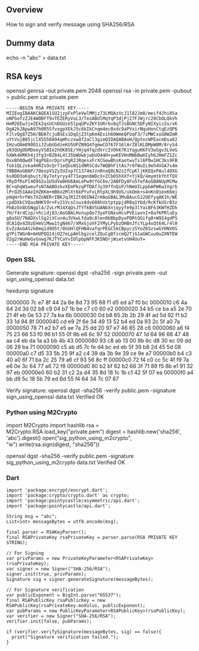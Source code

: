 ## Overview
How to sign and verify message using SHA256/RSA

## Dummy data
echo -n "abc" > data.txt

## RSA keys
openssl genrsa -out private.pem 2048
openssl rsa -in private.pem -pubout >  public.pem
cat private.pem
```
-----BEGIN RSA PRIVATE KEY-----
MIIEogIBAAKCAQEA1SU2jzpFxPleVwlMMjz73LMQAzVcJ1l82Jm8/meif4Jhi8Sa
oNPGofzZJE4WOBFf9vTEZERyVuL3/TezABUlMqYqP3djPj27FJWjrc28CbOLQkVh
HeM2EEwJjeZEk2qsUCnDGUze5lpqUPvZKY1URrbv8qTJsBGNC5DFyNIXyiz2o/xK
OgA2kJApwA97h0R5SfvxgpXEkJ5c6kIkCnqm4ec0xdc9aPVxirNquHonCtqEzQP6
FJlvQg87Z5H/BDATcjuBSEs1DqGjZ3tpKm4Exih6OWmeQFUqF3/7zMWCxoG8WZmR
uYtVujB85jclX5550A94qHhczxw4f2aCl3gimQIDAQABAoH/QptecWPEacmDsa82
IHzuOAm890O1iJZubUGdzeKU5UPZN9Q4fgmwCO767F16lArZ8lKLDMpW8M/8ryS4
y03QUgObMDoeyVSBIe2hOK8SE/YHjq4fqzdVrcIVOkK7K1YqguKKFV3wSgv3LVeG
hXWk4HRKh4j3fg3+BZ84L4l35bWUwkjwbUO44H+ywKEVHnMWbBwHIyh6JHmFZ1Zc
OxxBh0QwdF74gP6EnrDprsPgR2JRqesxFrXCGewBhsKaotwvTsl6P0w1HC3ks9FB
fob1QLzvka4HRZsOcQr71eQGsNS1dNRSCdv7WQBhF1tAs7r6fWuIL9eh4VGA7s4m
7BBBAoGBAP/7OespVSZyIUZvp7C1374mJznRnaQ8LN2z2fCpKljKKEQxPAul4OXG
6s0DD3oKqbujt/8y7otyryy4T7IegmnbWDcX+ZCbOShXXf+YjkQ/4mymtkYhtTQV
YRyDfRsPI4O9G2u1U5dVw0HU6AmLePw9tYGC6e/2ABFDy8Fo5fefAoGBANUpMCMw
BC+qhqW1weufsN7AABOzkvXEmPkzqPTDAfJy39ffnQiP/hNmUILppbAPW6w1Vgrb
lPrQZh1AAeIHZKKm+mB6o2MlXt6kPYvFxLRtpXL9h9US/ukOmk+s4nKn01exK6mj
pHqHrhrFWs7XZoNERrIBKJqJRIZt0OIN4ZrHAoGBAL3MuBAucG12OEfyqAK1h/WE
cpdDXkCVQasNHK59r+Fv21VcsCnuz4dv608hUstptppjdR0q1Ybd/RcKfkUSrB3z
PkBzbV8USNgpl4/ZvLrMJ4XqQsJTYfkBVSUANbXnjqyyfe9p3lYaiBF63KWfHZDh
7H/f4rdCzp/+hcidj83/AoGBALHvnupQo73yeFGNxuHcvPVEiwvnI+8afKPRluEy
g8aSU/7NADXslSg2iVCun4u3VkwLfda0c8lm+0bBbpDyoPQRtQGifg8+W9I4gdPS
dCA1Qx4ZOzEHmViMww1tgN467/XMxGjoXF2YMyLPybzOHBnJfcYLp4xQt64Lr4l0
EvZzAoGASzkBmq1d9O5t/0GUHlQFHN4vafqrPEGC5kCBpyczSYoZ65zswGYHNV0S
gYPiTWGnN+6HUPQQ14jOZ7eLpAHlbgzcelZOuCgBfzcmQ2TjG1aGWCuuOuZXNTEW
V2g2rWuHeGvGnwg7KJTYCaYvIUlpbpNFF3K5NOrjWietvUH4UuY=
-----END RSA PRIVATE KEY-----
```

### Open SSL

Generate signature:
openssl dgst -sha256 -sign private.pem -out sign_using_openssl data.txt

hexdump signature

0000000 7c e7 8f 44 2a 6e 8d 73 95 68 f1 d5 ed a7 f0 bc
0000010 c6 4a 64 2d 3d 02 b8 c9 04 b7 1b be c7 c0 60 e2
0000020 34 b5 ce ba a5 2e 70 21 4f eb 0e 53 27 7a ba 6b
0000030 0d b8 65 2b 2b 29 4f ad 5d 92 f1 b2 33 1d 94 8f
0000040 cd e9 2f 6e 34 49 13 52 b4 ed 0a 93 2c 5f a0 7a
0000050 78 71 e2 b7 e5 ae 7a 25 dd 20 97 e7 46 85 28 c6
0000060 a6 f4 75 23 66 53 f0 96 b1 55 0f 9b e6 6c 97 52
0000070 47 1d 64 96 68 47 48 aa c4 eb da 1a a3 bb 4b 43
0000080 93 c8 ab 13 00 9b 6c d8 30 ec 09 dd 06 29 ba 71
0000090 c5 ab d5 7c fe d4 bc ed eb 5f 39 b8 2d 45 5d 08
00000a0 c7 d5 33 5b 25 9f a2 c4 39 da 3b 9e 39 ce 9e a7
00000b0 b4 c3 40 a0 6f 71 ba 2c 25 79 a6 cf 93 56 8c ff
00000c0 72 f4 c0 cc 5c 4f f9 7a e6 0e 3c 64 77 a6 72 f8
00000d0 80 b2 bf 62 b2 66 3f 71 89 f5 8b e1 91 32 97 eb
00000e0 60 b2 31 c2 2a d4 35 8d 18 1c 1b c1 42 5f 07 ea
00000f0 a4 bb d9 5c 18 5b 79 ed 6d 55 f4 64 34 7c 07 87

Verify signature:
openssl dgst -sha256 -verify public.pem -signature sign_using_openssl data.txt
Verified OK


### Python using M2Crypto
import M2Crypto
import hashlib
rsa = M2Crypto.RSA.load_key("private.pem")
digest = hashlib.new('sha256', 'abc').digest()
open("sig_python_using_m2crypto", "w").write(rsa.sign(digest, "sha256"))


openssl dgst -sha256 -verify public.pem -signature sig_python_using_m2crypto data.txt
Verified OK

### Dart
```
import 'package:encrypt/encrypt.dart';
import 'package:crypto/crypto.dart' as crypto;
import 'package:pointycastle/asymmetric/api.dart';
import 'package:pointycastle/api.dart';

String msg = "abc";
List<int> messageBytes = utf8.encode(msg);

final parser = RSAKeyParser();
final RSAPrivateKey rsaPrivateKey = parser.parse(RSA PRIVATE KEY STRING);

// For Signing
var privParams = new PrivateKeyParameter<RSAPrivateKey>(rsaPrivateKey);
var signer = new Signer("SHA-256/RSA");
signer.init(true, privParams);
Signature sig = signer.generateSignature(messageBytes);

// For Signature verification
var publicExponent = BigInt.parse("65537");
final RSAPublicKey rsaPublicKey = new RSAPublicKey(rsaPrivateKey.modulus, publicExponent);
var pubParams = new PublicKeyParameter<RSAPublicKey>(rsaPublicKey);
var verifier = new Signer("SHA-256/RSA");
verifier.init(false, pubParams);

if (verifier.verifySignature(messageBytes, sig) == false){
  print("Signature verification failed.");
}
```
